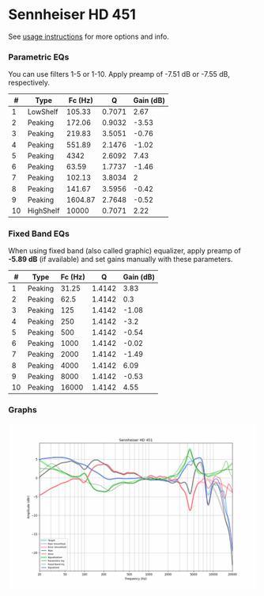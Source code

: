 # Sennheiser HD 451
See [usage instructions](https://github.com/jaakkopasanen/AutoEq#usage) for more options and info.

### Parametric EQs
You can use filters 1-5 or 1-10. Apply preamp of -7.51 dB or -7.55 dB, respectively.

|   # | Type      |   Fc (Hz) |      Q |   Gain (dB) |
|-----|-----------|-----------|--------|-------------|
|   1 | LowShelf  |    105.33 | 0.7071 |        2.67 |
|   2 | Peaking   |    172.06 | 0.9032 |       -3.53 |
|   3 | Peaking   |    219.83 | 3.5051 |       -0.76 |
|   4 | Peaking   |    551.89 | 2.1476 |       -1.02 |
|   5 | Peaking   |   4342    | 2.6092 |        7.43 |
|   6 | Peaking   |     63.59 | 1.7737 |       -1.46 |
|   7 | Peaking   |    102.13 | 3.8034 |        2    |
|   8 | Peaking   |    141.67 | 3.5956 |       -0.42 |
|   9 | Peaking   |   1604.87 | 2.7648 |       -0.52 |
|  10 | HighShelf |  10000    | 0.7071 |        2.22 |

### Fixed Band EQs
When using fixed band (also called graphic) equalizer, apply preamp of **-5.89 dB** (if available) and set gains manually with these parameters.

|   # | Type    |   Fc (Hz) |      Q |   Gain (dB) |
|-----|---------|-----------|--------|-------------|
|   1 | Peaking |     31.25 | 1.4142 |        3.83 |
|   2 | Peaking |     62.5  | 1.4142 |        0.3  |
|   3 | Peaking |    125    | 1.4142 |       -1.08 |
|   4 | Peaking |    250    | 1.4142 |       -3.2  |
|   5 | Peaking |    500    | 1.4142 |       -0.54 |
|   6 | Peaking |   1000    | 1.4142 |       -0.02 |
|   7 | Peaking |   2000    | 1.4142 |       -1.49 |
|   8 | Peaking |   4000    | 1.4142 |        6.09 |
|   9 | Peaking |   8000    | 1.4142 |       -0.53 |
|  10 | Peaking |  16000    | 1.4142 |        4.55 |

### Graphs
![](./Sennheiser%20HD%20451.png)
